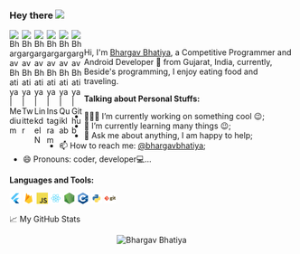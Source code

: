 <!--
### Hi there 👋


**bhargavbhatiya/bhargavbhatiya** is a ✨ _special_ ✨ repository because its `README.md` (this file) appears on your GitHub profile.

Here are some ideas to get you started:

- 🔭 I’m currently working on ...
- 🌱 I’m currently learning ...
- 👯 I’m looking to collaborate on ...
- 🤔 I’m looking for help with ...
- 💬 Ask me about ...
- 📫 How to reach me: ...
- 😄 Pronouns: ...
- ⚡ Fun fact: ...
-->
### Hey there <img src="https://media.giphy.com/media/hvRJCLFzcasrR4ia7z/giphy.gif" width="25px">
<a href="https://medium.com/@bhatiyabhargav.bb">
  <img align="left" alt="Bhargav Bhatiya | Medium" width="22px" src="https://cdn.jsdelivr.net/npm/simple-icons@3.12.2/icons/medium.svg" />
</a>
<a href="https://twitter.com/BhargavBhatiya8">
  <img align="left" alt="Bhargav Bhatiya | Twitter" width="22px" src="https://cdn.jsdelivr.net/npm/simple-icons@v3/icons/twitter.svg" />
</a>
<a href="https://www.linkedin.com/in/bhargav-bhatiya-999142171/">
  <img align="left" alt="Bhargav Bhatiya | LinkdeIN" width="22px" src="https://cdn.jsdelivr.net/npm/simple-icons@v3/icons/linkedin.svg" />
</a>
<a href="https://www.instagram.com/oyy_bhatiya/">
  <img align="left" alt="Bhargav Bhatiya | Instagram" width="22px" src="https://cdn.jsdelivr.net/npm/simple-icons@v3/icons/instagram.svg" />
</a>
<a href="https://www.qwiklabs.com/public_profiles/2e2e4e11-d3d8-47d1-95f6-96292ac78185">
  <img align="left" alt="Bhargav Bhatiya | Quiklab" width="22px" src="https://cdn.jsdelivr.net/npm/simple-icons@3.12.2/icons/qwiklabs.svg" />
</a>
<a href="https://github.com/bhargavbhatiya">
  <img align="left" alt="Bhargav Bhatiya | Github" width="22px" src="https://cdn.jsdelivr.net/npm/simple-icons@3.12.2/icons/github.svg" />
</a>

<br />

Hi, I'm [Bhargav Bhatiya](https://www.linkedin.com/in/bhargav-bhatiya-999142171/), a Competitive Programmer and Android Developer 🚀 from Gujarat, India, currently, Beside's programming, I enjoy eating food and traveling.

 <!-- <img align="right" alt="GIF" src="https://github.com/abhisheknaiidu/abhisheknaiidu/blob/master/code.gif?raw=true" width="500" height="320" />-->
  
**Talking about Personal Stuffs:**

- 👨🏽‍💻 I’m currently working on something cool :wink:;
- 🌱 I’m currently learning many things 😉; 
- 💬 Ask me about anything, I am happy to help;
- 📫 How to reach me: [@bhargavbhatiya](https://www.linkedin.com/in/bhargav-bhatiya-999142171/);
- 😄 Pronouns: coder, developer💻... 
<!-- 📝[Resume](https://drive.google.com/file/d/10GKdScol1BXsMQmSVO30rswZ8lqkakmy/view)-->

**Languages and Tools:**  

<code><img height="20" src="https://raw.githubusercontent.com/github/explore/80688e429a7d4ef2fca1e82350fe8e3517d3494d/topics/flutter/flutter.png"></code>
<code><img height="20" src="https://raw.githubusercontent.com/github/explore/80688e429a7d4ef2fca1e82350fe8e3517d3494d/topics/firebase/firebase.png"></code>
<code><img height="20" src="https://raw.githubusercontent.com/github/explore/80688e429a7d4ef2fca1e82350fe8e3517d3494d/topics/javascript/javascript.png"></code>
<code><img height="20" src="https://raw.githubusercontent.com/github/explore/80688e429a7d4ef2fca1e82350fe8e3517d3494d/topics/react/react.png"></code>
<code><img height="20" src="https://raw.githubusercontent.com/github/explore/80688e429a7d4ef2fca1e82350fe8e3517d3494d/topics/nodejs/nodejs.png"></code>
<code><img height="20" src="https://raw.githubusercontent.com/github/explore/80688e429a7d4ef2fca1e82350fe8e3517d3494d/topics/cpp/cpp.png"></code>
<code><img height="20" src="https://raw.githubusercontent.com/github/explore/80688e429a7d4ef2fca1e82350fe8e3517d3494d/topics/python/python.png"></code>
<code><img height="20" src="https://raw.githubusercontent.com/github/explore/80688e429a7d4ef2fca1e82350fe8e3517d3494d/topics/git/git.png"></code>


<!--<details>-->
<summary>📈 My GitHub Stats</summary>

<!--https://github-readme-stats.vercel.app/api?username=bhargavbhatiya&show_icons=true&theme=gotham-->
<p align="center"> <img src="https://github-readme-stats.vercel.app/api?username=bhargavbhatiya&&show_icons=true&title_color=ffffff&icon_color=bb2acf&text_color=daf7dc&bg_color=151515" alt="Bhargav Bhatiya" />

<!--</details>-->
